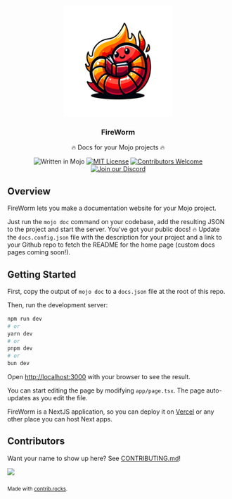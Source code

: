 <a name="readme-top"></a>

<!-- PROJECT LOGO -->
<br />
<div align="center">
    <img src="public/fireworm.png" alt="Logo" width="250" height="250">

  <h3 align="center">FireWorm</h3>

  <p align="center">
    🔥 Docs for your Mojo projects 🔥
    <br/>

![Written in Mojo][language-shield]
[![MIT License][license-shield]][license-url]
[![Contributors Welcome][contributors-shield]][contributors-url]
[![Join our Discord][discord-shield]][discord-url]

  </p>
</div>

## Overview

FireWorm lets you make a documentation website for your Mojo project.

Just run the `mojo doc` command on your codebase, add the resulting JSON to the project and start the server. You've got your public docs! 🔥
Update the `docs.config.json` file with the description for your project and a link to your Github repo to fetch the README for the home page (custom docs pages coming soon!).

<!-- GETTING STARTED -->

## Getting Started

First, copy the output of `mojo doc` to a `docs.json` file at the root of this repo.

Then, run the development server:

```bash
npm run dev
# or
yarn dev
# or
pnpm dev
# or
bun dev
```

Open [http://localhost:3000](http://localhost:3000) with your browser to see the result.

You can start editing the page by modifying `app/page.tsx`. The page auto-updates as you edit the file.

FireWorm is a NextJS application, so you can deploy it on [Vercel](https://vercel.com/new?utm_medium=default-template&filter=next.js&utm_source=create-next-app&utm_campaign=create-next-app-readme) or any other place you can host Next apps.

<!-- MARKDOWN LINKS & IMAGES -->
<!-- https://www.markdownguide.org/basic-syntax/#reference-style-links -->

[language-shield]: https://img.shields.io/badge/language-mojo-orange
[license-shield]: https://img.shields.io/github/license/saviorand/lightbug_http?logo=github
[license-url]: https://github.com/saviorand/lightbug_http/blob/main/LICENSE
[contributors-shield]: https://img.shields.io/badge/contributors-welcome!-blue
[contributors-url]: https://github.com/saviorand/lightbug_http#contributing
[discord-shield]: https://img.shields.io/discord/1192127090271719495?style=flat&logo=discord&logoColor=white
[discord-url]: https://discord.gg/VFWETkTgrr

## Contributors

Want your name to show up here? See [CONTRIBUTING.md](./CONTRIBUTING.md)!

<a href="https://github.com/saviorand/lightbug_docs/graphs/contributors">
  <img src="https://contrib.rocks/image?repo=saviorand/lightbug_docs" />
</a>

<sub>Made with [contrib.rocks](https://contrib.rocks).</sub>
